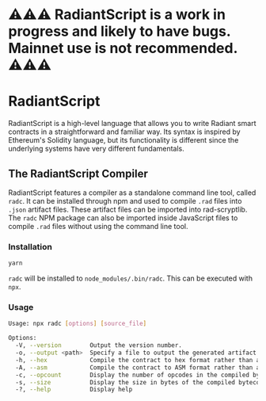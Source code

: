 # ⚠️⚠️⚠️ RadiantScript is a work in progress and likely to have bugs. Mainnet use is not recommended. ⚠️⚠️⚠️

# RadiantScript

RadiantScript is a high-level language that allows you to write Radiant smart contracts in a straightforward and familiar way. Its syntax is inspired by Ethereum's Solidity language, but its functionality is different since the underlying systems have very different fundamentals.

## The RadiantScript Compiler
RadiantScript features a compiler as a standalone command line tool, called `radc`. It can be installed through npm and used to compile `.rad` files into `.json` artifact files. These artifact files can be imported into rad-scryptlib. The `radc` NPM package can also be imported inside JavaScript files to compile `.rad` files without using the command line tool.

### Installation
```bash
yarn
```

`radc` will be installed to `node_modules/.bin/radc`. This can be executed with `npx`.

### Usage
```bash
Usage: npx radc [options] [source_file]

Options:
  -V, --version        Output the version number.
  -o, --output <path>  Specify a file to output the generated artifact.
  -h, --hex            Compile the contract to hex format rather than a full artifact.
  -A, --asm            Compile the contract to ASM format rather than a full artifact.
  -c, --opcount        Display the number of opcodes in the compiled bytecode.
  -s, --size           Display the size in bytes of the compiled bytecode.
  -?, --help           Display help
```

